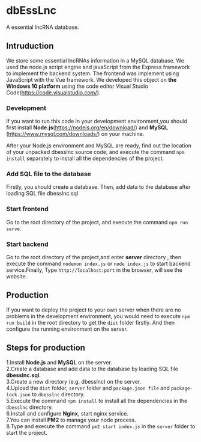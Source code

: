 # dbEssLnc
A essential lncRNA database.
## Intruduction

We store some essential lncRNAs information in a MySQL database. We used the node.js script engine and javaScript from the
Express framework to implement the backend system. The frontend was implement using JavaScript with the Vue framework. We 
developed this object on **the Windows 10 platform** using the code editor Visual Studio Code(https://code.visualstudio.com/).


### Development

If you want to run this code in your development environment,you should first install **Node.js**(https://nodejs.org/en/download/) and **MySQL** (https://www.mysql.com/downloads/) on your machine. 

After your Node.js environment and MySQL are ready, find out the location of your unpacked dbesslnc source code, and execute the command `npm install` separately to install all the dependencies of the project.

### Add SQL file to the database

Firstly, you should create a database. Then, add data to the database after loading SQL file dbesslnc.sql


### Start frontend

Go to the root directory of the project, and execute the command `npm run serve`. 



### Start backend

Go to the root directory of the project,and enter **server** directory , then execute the command `nodemon index.js` or `node index.js` to start backend service.Finally, Type `http://localhost:port` in the browser, will see the website.

## Production
If you want to deploy the project to your own server when there are no problems in the development environment, you would need to execute `npm run build` in the root directory to get the `dist` folder firstly. And then configure the running environment on the server.

## Steps for production

1.Install **Node.js** and **MySQL** on the server. <br>
2.Create a database and add data to the database by loading SQL file **dbesslnc.sql**. <br>
3.Create a new directory (e.g. dbesslnc) on the server. <br>
4.Upload the `dist` folder, `server` folder and `package.json file` and `package-lock.json` to `dbesslnc` directory.  <br>
5.Execute the command `npm install` to install all the dependencies in the `dbesslnc` directory. <br>
6.Install and configure **Nginx**, start nginx service. <br>
7.You can install **PM2** to manage your node process.  <br>
8.Type and execute the command `pm2 start index.js` in the `server` folder to start the project.<br>
